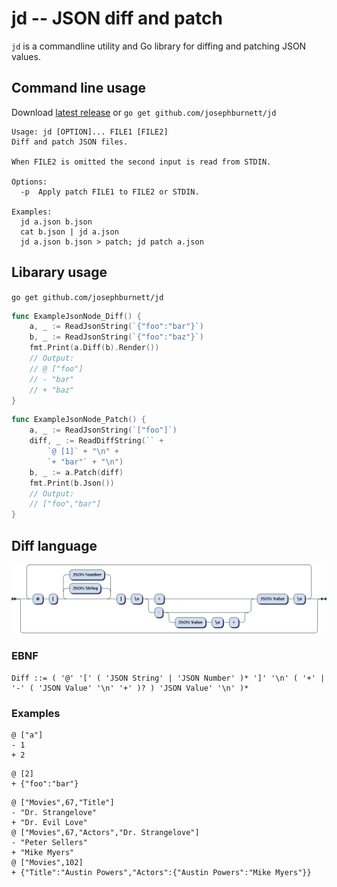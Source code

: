 # jd -- JSON diff and patch

`jd` is a commandline utility and Go library for diffing and patching JSON values.

## Command line usage

Download [latest release](https://github.com/josephburnett/jd/releases) or `go get github.com/josephburnett/jd`

```
Usage: jd [OPTION]... FILE1 [FILE2]
Diff and patch JSON files.

When FILE2 is omitted the second input is read from STDIN.

Options:
  -p  Apply patch FILE1 to FILE2 or STDIN.

Examples:
  jd a.json b.json
  cat b.json | jd a.json
  jd a.json b.json > patch; jd patch a.json
```

## Libarary usage

`go get github.com/josephburnett/jd`

```Go
func ExampleJsonNode_Diff() {
	a, _ := ReadJsonString(`{"foo":"bar"}`)
	b, _ := ReadJsonString(`{"foo":"baz"}`)
	fmt.Print(a.Diff(b).Render())
	// Output:
	// @ ["foo"]
	// - "bar"
	// + "baz"
}
```

```Go
func ExampleJsonNode_Patch() {
	a, _ := ReadJsonString(`["foo"]`)
	diff, _ := ReadDiffString(`` +
		`@ [1]` + "\n" +
		`+ "bar"` + "\n")
	b, _ := a.Patch(diff)
	fmt.Print(b.Json())
	// Output:
	// ["foo","bar"]
}
```

## Diff language

![Railroad diagram of EBNF](/ebnf.png)

### EBNF

```
Diff ::= ( '@' '[' ( 'JSON String' | 'JSON Number' )* ']' '\n' ( '+' | '-' ( 'JSON Value' '\n' '+' )? ) 'JSON Value' '\n' )*
```

### Examples

```
@ ["a"]
- 1
+ 2
```

```
@ [2]
+ {"foo":"bar"}
```

```
@ ["Movies",67,"Title"]
- "Dr. Strangelove"
+ "Dr. Evil Love"
@ ["Movies",67,"Actors","Dr. Strangelove"]
- "Peter Sellers"
+ "Mike Myers"
@ ["Movies",102]
+ {"Title":"Austin Powers","Actors":{"Austin Powers":"Mike Myers"}}
```
